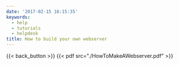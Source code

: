 ```yaml
---
date: '2017-02-15 16:15:35'
keywords:
  - help
  - tutorials
  - helpdesk
title: How to build your own webserver
---
```


{{< back_button >}} {{< pdf src="./HowToMakeAWebserver.pdf" >}}
